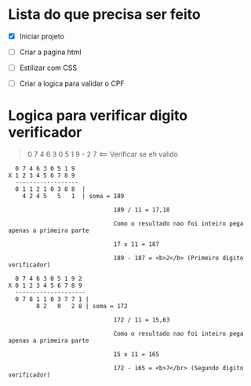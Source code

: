 # Lista  do que precisa ser feito
- [x] Iniciar projeto
- [ ] Criar a pagina html 
- [ ] Estilizar com CSS  
- [ ] Criar a logica para validar o CPF 


# Logica para verificar digito verificador

> 0 7 4 6 3 0 5 1 9 - 2 7     <== Verificar se eh valido  

```
  0 7 4 6 3 0 5 1 9 
X 1 2 3 4 5 6 7 8 9 
  ------------------ 
  0 1 1 2 1 0 3 8 8  | 
    4 2 4 5   5   1  | soma = 189    
                           
                              189 / 11 = 17,18  

                              Como o resultado nao foi inteiro pega apenas a primeira parte

                              17 x 11 = 187

                              189 - 187 = <b>2</b> (Primeiro digito verificador)

  0 7 4 6 3 0 5 1 9 2
X 0 1 2 3 4 5 6 7 8 9
  --------------------
  0 7 8 1 1 0 3 7 7 1 | 
        8 2   0   2 8 | soma = 172

                              172 / 11 = 15,63 

                              Como o resultado nao foi inteiro pega apenas a primeira parte

                              15 x 11 = 165

                              172 - 165 = <b>7</br> (Segundo digito verificador)

```